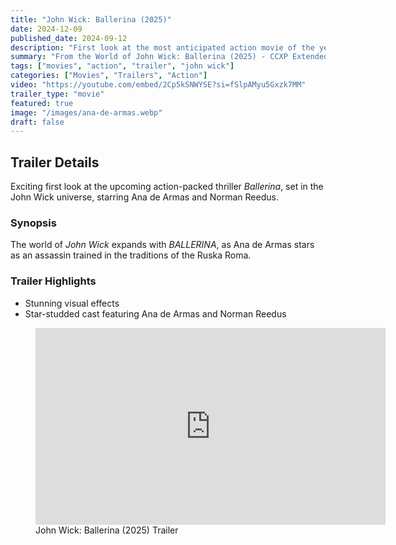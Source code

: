 ```yaml
---
title: "John Wick: Ballerina (2025)"
date: 2024-12-09
published_date: 2024-09-12
description: "First look at the most anticipated action movie of the year"
summary: "From the World of John Wick: Ballerina (2025) - CCXP Extended Look Featuring Ana de Armas & Norman Reedus"
tags: ["movies", "action", "trailer", "john wick"]
categories: ["Movies", "Trailers", "Action"]
video: "https://youtube.com/embed/2Cp5kSNWYSE?si=fSlpAMyu5Gxzk7MM"
trailer_type: "movie"
featured: true
image: "/images/ana-de-armas.webp"
draft: false
---
```


## Trailer Details

Exciting first look at the upcoming action-packed thriller *Ballerina*, set in the John Wick universe, starring Ana de Armas and Norman Reedus.

### Synopsis

The world of *John Wick* expands with *BALLERINA*, as Ana de Armas stars as an assassin trained in the traditions of the Ruska Roma. 

### Trailer Highlights

- Stunning visual effects
- Star-studded cast featuring Ana de Armas and Norman Reedus


<figure>
  <iframe width="560" height="315" src="https://www.youtube.com/embed/2Cp5kSNWYSE?si=fSlpAMyu5Gxzk7MM" title="YouTube video player" frameborder="0" allow="accelerometer; autoplay; clipboard-write; encrypted-media; gyroscope; picture-in-picture; web-share" referrerpolicy="strict-origin-when-cross-origin" allowfullscreen></iframe>
  <figcaption>John Wick: Ballerina (2025) Trailer</figcaption>
</figure>
